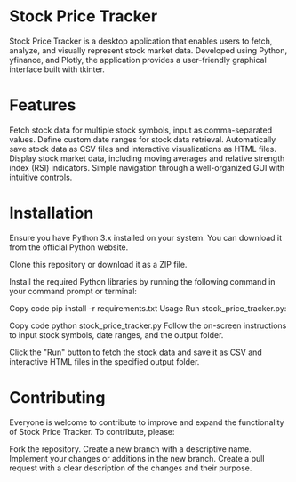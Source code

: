 # Stock Price Tracker
Stock Price Tracker is a desktop application that enables users to fetch, analyze, and visually represent stock market data. Developed using Python, yfinance, and Plotly, the application provides a user-friendly graphical interface built with tkinter.

# Features
Fetch stock data for multiple stock symbols, input as comma-separated values.
Define custom date ranges for stock data retrieval.
Automatically save stock data as CSV files and interactive visualizations as HTML files.
Display stock market data, including moving averages and relative strength index (RSI) indicators.
Simple navigation through a well-organized GUI with intuitive controls.

# Installation
Ensure you have Python 3.x installed on your system. You can download it from the official Python website.

Clone this repository or download it as a ZIP file.

Install the required Python libraries by running the following command in your command prompt or terminal:

Copy code
pip install -r requirements.txt
Usage
Run stock_price_tracker.py:

Copy code
python stock_price_tracker.py
Follow the on-screen instructions to input stock symbols, date ranges, and the output folder.

Click the "Run" button to fetch the stock data and save it as CSV and interactive HTML files in the specified output folder.

# Contributing
Everyone is welcome to contribute to improve and expand the functionality of Stock Price Tracker. To contribute, please:

Fork the repository.
Create a new branch with a descriptive name.
Implement your changes or additions in the new branch.
Create a pull request with a clear description of the changes and their purpose.

